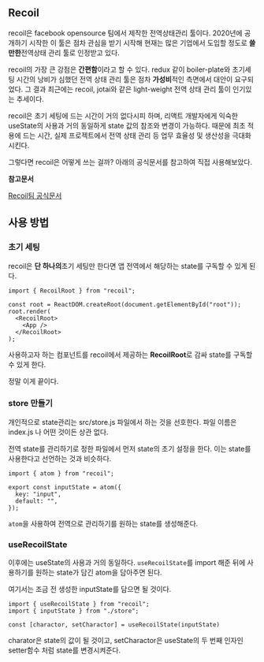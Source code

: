 ## Recoil

recoil은 facebook opensource 팀에서 제작한 전역상태관리 툴이다. 2020년에 공개하기 시작한 이 툴은 점차 관심을 받기 시작해 현재는 많은 기업에서 도입할 정도로 **쓸만한**전역상태 관리 툴로 인정받고 있다.

recoil의 가장 큰 강점은 **간편함**이라고 할 수 있다. redux 같이 boiler-plate와 초기세팅 시간의 낭비가 심했던 전역 상태 관리 툴은 점차 **가성비**적인 측면에서 대안이 요구되었다. 그 결과 최근에는 recoil, jotai와 같은 light-weight 전역 상태 관리 툴이 인기있는 추세이다.

recoil은 초기 세팅에 드는 시간이 거의 없다시피 하며, 리액트 개발자에게 익숙한 useState의 사용과 거의 동일하게 state 값의 참조와 변경이 가능하다. 때문에 최초 적용에 드는 시간, 실제 프로젝트에서 전역 상태 관리 등 업무 효율성 및 생산성을 극대화 시킨다.

그렇다면 recoil은 어떻게 쓰는 걸까? 아래의 공식문서를 참고하여 직접 사용해보았다.

**참고문서**

<a href='https://recoiljs.org/ko/docs/introduction/getting-started
'>Recoil팀 공식문서</a>

## 사용 방법

### 초기 세팅

recoil은 **단 하나의**초기 세팅만 한다면 앱 전역에서 해당하는 state를 구독할 수 있게 된다.

```
import { RecoilRoot } from "recoil";

const root = ReactDOM.createRoot(document.getElementById("root"));
root.render(
  <RecoilRoot>
    <App />
  </RecoilRoot>
);
```

사용하고자 하는 컴포넌트를 recoil에서 제공하는 **RecoilRoot**로 감싸 state를 구독할 수 있게 한다.

정말 이게 끝이다.

### store 만들기

개인적으로 state관리는 src/store.js 파일에서 하는 것을 선호한다. 파일 이름은 index.js 나 어떤 것이든 상관 없다.

전역 state를 관리하기로 정한 파일에서 먼저 state의 초기 설정을 한다. 이는 state를 사용한다고 선언하는 것과 비슷하다.

```
import { atom } from "recoil";

export const inputState = atom({
  key: "input",
  default: "",
});
```

`atom`을 사용하여 전역으로 관리하기를 원하는 state를 생성해준다.

### useRecoilState

이후에는 useState의 사용과 거의 동일하다.
`useRecoilState`를 import 해준 뒤에 사용하기를 원하는 state가 담긴 atom을 담아주면 된다.

여기서는 조금 전 생성한 inputState를 담으면 될 것이다.

```
import { useRecoilState } from "recoil";
import { inputState } from "./store";

const [charactor, setCharactor] = useRecoilState(inputState)
```

charator은 state의 값이 될 것이고, setCharactor은 useState의 두 번째 인자인 setter함수 처럼 state를 변경시켜준다.
